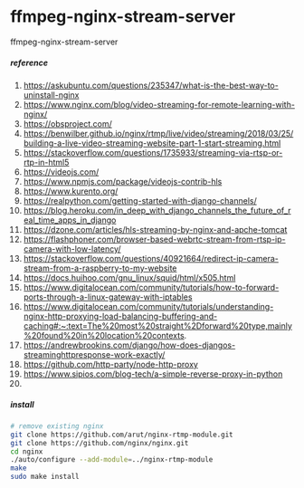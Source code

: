 # ffmpeg-nginx-stream-server
ffmpeg-nginx-stream-server
##### reference
1. https://askubuntu.com/questions/235347/what-is-the-best-way-to-uninstall-nginx
2. https://www.nginx.com/blog/video-streaming-for-remote-learning-with-nginx/
3. https://obsproject.com/
4. https://benwilber.github.io/nginx/rtmp/live/video/streaming/2018/03/25/building-a-live-video-streaming-website-part-1-start-streaming.html
5. https://stackoverflow.com/questions/1735933/streaming-via-rtsp-or-rtp-in-html5
6. https://videojs.com/
7. https://www.npmjs.com/package/videojs-contrib-hls
8. https://www.kurento.org/
9. https://realpython.com/getting-started-with-django-channels/
10. https://blog.heroku.com/in_deep_with_django_channels_the_future_of_real_time_apps_in_django
11. https://dzone.com/articles/hls-streaming-by-nginx-and-apche-tomcat
12. https://flashphoner.com/browser-based-webrtc-stream-from-rtsp-ip-camera-with-low-latency/
13. https://stackoverflow.com/questions/40921664/redirect-ip-camera-stream-from-a-raspberry-to-my-website
14. https://docs.huihoo.com/gnu_linux/squid/html/x505.html
15. https://www.digitalocean.com/community/tutorials/how-to-forward-ports-through-a-linux-gateway-with-iptables
16. https://www.digitalocean.com/community/tutorials/understanding-nginx-http-proxying-load-balancing-buffering-and-caching#:~:text=The%20most%20straight%2Dforward%20type,mainly%20found%20in%20location%20contexts.
17. https://andrewbrookins.com/django/how-does-djangos-streaminghttpresponse-work-exactly/
18. https://github.com/http-party/node-http-proxy
19. https://www.sipios.com/blog-tech/a-simple-reverse-proxy-in-python
20. 


##### install
```sh
# remove existing nginx
git clone https://github.com/arut/nginx-rtmp-module.git
git clone https://github.com/nginx/nginx.git
cd nginx
./auto/configure --add-module=../nginx-rtmp-module
make
sudo make install
```